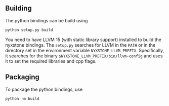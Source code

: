 ## Building

The python bindings can be build using 
```bash
python setup.py build
```

You need to have LLVM 15 (with static library support) installed to build the nyxstone bindings. The `setup.py` searches for LLVM in the `PATH` or in the directory set in the environment variable `NYXSTONE_LLVM_PREFIX`. Specifically, it searches for the binary `$NYXSTONE_LLVM_PREFIX/bin/llvm-config` and uses it to set the required libraries and cpp flags.


## Packaging

To package the python bindings, use
```
python -m build
```

